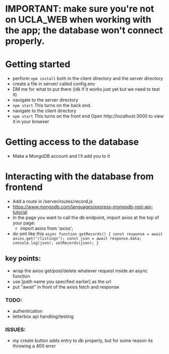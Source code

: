 # IMPORTANT: make sure you're not on UCLA_WEB when working with the app; the database won't connect properly. 

# Getting started
- perform `npm install` both in the client directory and the server directory
- create a file in server/ called config.env
- DM me for what to put there (idk if it works just yet but we need to test it)
- navigate to the server directory
- `npm start`
    This turns on the back end.
- navigate to the client directory
- `npm start`
    This turns on the front end
Open http://localhost:3000 to view it in your browser

# Getting access to the database
- Make a MongoDB account and I'll add you to it

# Interacting with the database from frontend
- Add a route in /server/routes/record.js
- https://www.mongodb.com/languages/express-mongodb-rest-api-tutorial
- In the page you want to call the db endpoint, import axios at the top of your page:
  - import axios from 'axios';
- do smt like this 
  `async function getRecords() {
     const response = await axios.get("/listings");
     const json = await response.data;
     console.log(json);
     setRecords(json);
   }`
## key points:
- wrap the axios get/post/delete whatever request inside an async function
- use [path name you specified earlier] as the url
- put "await" in front of the axios fetch and response





### TODO:
- authentication
- letterbox api handling/testing

### ISSUES:
- my create button adds entry to db properly, but for some reason its throwing a 400 error

